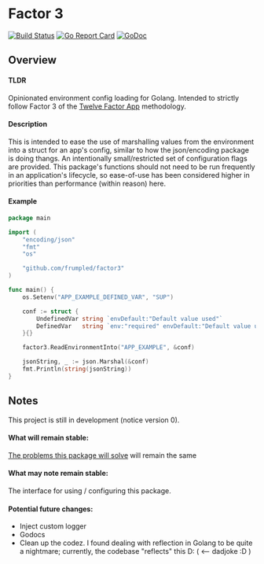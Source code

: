 # Factor 3

[![Build Status](https://travis-ci.org/frumpled/factor3.svg)](https://travis-ci.org/frumpled/factor3)
[![Go Report Card](https://goreportcard.com/badge/github.com/frumpled/factor3)](https://goreportcard.com/report/github.com/frumpled/factor3)
[![GoDoc](https://godoc.org/github.com/frumpled/factor3?status.svg)](https://godoc.org/github.com/frumpled/factor3)

## Overview
#### TLDR
Opinionated environment config loading for Golang.  Intended to strictly follow Factor 3 of the [Twelve Factor App](https://12factor.net/) methodology.

#### Description
This is intended to ease the use of marshalling values from the environment into a struct for an app's config, similar to how the json/encoding package is doing thangs.  An intentionally small/restricted set of configuration flags are provided.  This package's functions should not need to be run frequently in an application's lifecycle, so ease-of-use has been considered higher in priorities than performance (within reason) here.

#### Example
```go
package main

import (
	"encoding/json"
	"fmt"
	"os"

	"github.com/frumpled/factor3"
)

func main() {
	os.Setenv("APP_EXAMPLE_DEFINED_VAR", "SUP")

	conf := struct {
		UndefinedVar string `envDefault:"Default value used"`
		DefinedVar   string `env:"required" envDefault:"Default value used"`
	}{}

	factor3.ReadEnvironmentInto("APP_EXAMPLE", &conf)

	jsonString, _ := json.Marshal(&conf)
	fmt.Println(string(jsonString))
}
```

## Notes
This project is still in development (notice version 0).
#### What will remain stable:
[The problems this package will solve](https://12factor.net/config) will remain the same

#### What may note remain stable:
The interface for using / configuring this package.

#### Potential future changes:
- Inject custom logger
- Godocs
- Clean up the codez.  I found dealing with reflection in Golang to be quite a nightmare; currently, the codebase "reflects" this D:  ( <-- dadjoke :D )
